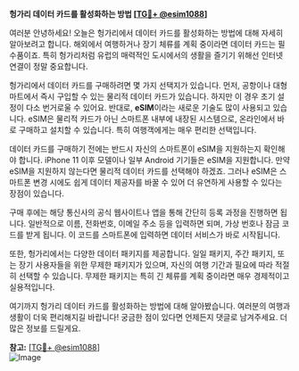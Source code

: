 **헝가리 데이터 카드를 활성화하는 방법 [[TG💪+ @esim1088](https://t.me/s/esim1088)]**

여러분 안녕하세요! 오늘은 헝가리에서 데이터 카드를 활성화하는 방법에 대해 자세히 알아보려고 합니다. 해외에서 여행하거나 장기 체류를 계획 중이라면 데이터 카드는 필수품이죠. 특히 헝가리처럼 유럽의 매력적인 도시에서의 생활을 즐기기 위해선 인터넷 연결이 정말 중요합니다.

헝가리에서 데이터 카드를 구매하려면 몇 가지 선택지가 있습니다. 먼저, 공항이나 대형 마트에서 즉시 구입할 수 있는 물리적 데이터 카드가 있습니다. 하지만 이 경우 초기 설정이 다소 번거로울 수 있어요. 반대로, **eSIM**이라는 새로운 기술도 많이 사용되고 있습니다. eSIM은 물리적 카드가 아닌 스마트폰 내부에 내장된 시스템으로, 온라인에서 바로 구매하고 설치할 수 있습니다. 특히 여행객에게는 매우 편리한 선택입니다.

데이터 카드를 구매하기 전에는 반드시 자신의 스마트폰이 eSIM을 지원하는지 확인해야 합니다. iPhone 11 이후 모델이나 일부 Android 기기들은 eSIM을 지원합니다. 만약 eSIM을 지원하지 않는다면 물리적 데이터 카드를 선택해야 하겠죠. 그러나 eSIM은 스마트폰 변경 시에도 쉽게 데이터 제공자를 바꿀 수 있어 더 유연하게 사용할 수 있다는 장점이 있습니다.

구매 후에는 해당 통신사의 공식 웹사이트나 앱을 통해 간단히 등록 과정을 진행하면 됩니다. 일반적으로 이름, 전화번호, 이메일 주소 등을 입력하면 되며, 가상 번호나 잠금 코드를 받게 됩니다. 이 코드를 스마트폰에 입력하면 데이터 서비스가 바로 시작됩니다.

또한, 헝가리에서는 다양한 데이터 패키지를 제공합니다. 일일 패키지, 주간 패키지, 또는 장기 사용자들을 위한 무제한 패키지가 있으며, 자신의 여행 기간과 필요에 따라 적절히 선택할 수 있습니다. 무제한 패키지는 특히 긴 체류를 계획 중이라면 매우 경제적이고 실용적입니다.

여기까지 헝가리 데이터 카드를 활성화하는 방법에 대해 알아봤습니다. 여러분의 여행과 생활이 더욱 편리해지길 바랍니다! 궁금한 점이 있다면 언제든지 댓글로 남겨주세요. 더 많은 정보를 드릴게요.

**참고:** [[TG💪+ @esim1088](https://t.me/s/esim1088)]  
![Image](https://i.postimg.cc/Y0z9fWf4/image.png)